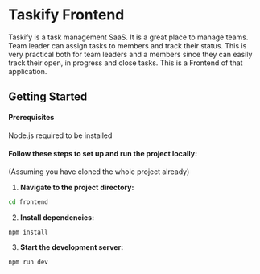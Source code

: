 # Taskify Frontend

Taskify is a task management SaaS. It is a great place to manage teams. Team leader can assign tasks to members and track their status. This is very practical both for team leaders and a members since they can easily track their open, in progress and close tasks. 
This is a Frontend of that application.

## Getting Started

#### Prerequisites

Node.js required to be installed

#### Follow these steps to set up and run the project locally:

(Assuming you have cloned the whole project already)

1. **Navigate to the project directory:**
  
  ```bash
  cd frontend
  ```
  
2. **Install dependencies:**
  
  ```bash
  npm install
  ```
  
3. **Start the development server:**
  
  ```bash
  npm run dev
  ```
